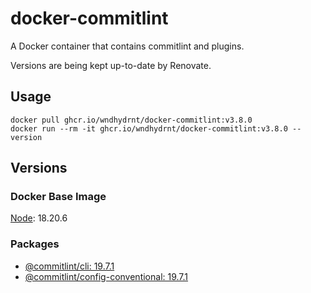 # docker-commitlint

A Docker container that contains commitlint and plugins.

Versions are being kept up-to-date by Renovate.

## Usage

```shell
docker pull ghcr.io/wndhydrnt/docker-commitlint:v3.8.0
docker run --rm -it ghcr.io/wndhydrnt/docker-commitlint:v3.8.0 --version
```

## Versions

### Docker Base Image

[Node](https://hub.docker.com/_/node): 18.20.6

### Packages

- [@commitlint/cli: 19.7.1](https://www.npmjs.com/package/@commitlint/cli/v/19.7.1)
- [@commitlint/config-conventional: 19.7.1](https://www.npmjs.com/package/@commitlint/config-conventional/v/19.7.1)
